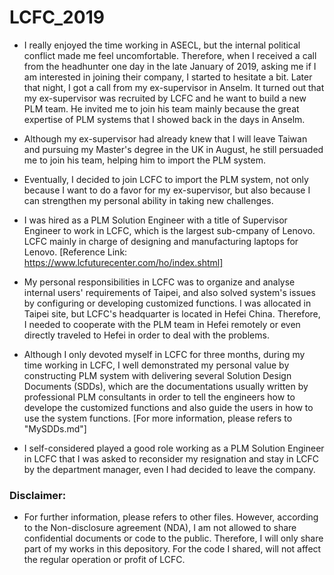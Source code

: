 # LCFC_2019

* I really enjoyed the time working in ASECL, but the internal political conflict made me feel uncomfortable. Therefore, when I received a call from the headhunter one day in the late January of 2019, asking me if I am interested in joining their company, I started to hesitate a bit. Later that night, I got a call from my ex-supervisor in Anselm. It turned out that my ex-supervisor was recruited by LCFC and he want to build a new PLM team. He invited me to join his team mainly because the great expertise of PLM systems that I showed back in the days in Anselm.

* Although my ex-supervisor had already knew that I will leave Taiwan and pursuing my Master's degree in the UK in August, he still persuaded me to join his team, helping him to import the PLM system.

* Eventually, I decided to join LCFC to import the PLM system, not only because I want to do a favor for my ex-supervisor, but also because I can strengthen my personal ability in taking new challenges.

* I was hired as a PLM Solution Engineer with a title of Supervisor Engineer to work in LCFC, which is the largest sub-cmpany of Lenovo. LCFC mainly in charge of designing and manufacturing laptops for Lenovo. [Reference Link: https://www.lcfuturecenter.com/ho/index.shtml]

* My personal responsibilities in LCFC was to organize and analyse internal users' requirements of Taipei, and also solved system's issues by configuring or developing customized functions. I was allocated in Taipei site, but LCFC's headquarter is located in Hefei China. Therefore, I needed to cooperate with the PLM team in Hefei remotely or even directly traveled to Hefei in order to deal with the problems.

* Although I only devoted myself in LCFC for three months, during my time working in LCFC, I well demonstrated my personal value by constructing PLM system with delivering several Solution Design Documents (SDDs), which are the documentations usually written by professional PLM consultants in order to tell the engineers how to develope the customized functions and also guide the users in how to use the system functions. [For more information, please refers to "MySDDs.md"]

* I self-considered played a good role working as a PLM Solution Engineer in LCFC that I was asked to reconsider my resignation and stay in LCFC by the department manager, even I had decided to leave the company.

### Disclaimer:

* For further information, please refers to other files. However, according to the Non-disclosure agreement (NDA), I am not allowed to share confidential documents or code to the public. Therefore, I will only share part of my works in this depository. For the code I shared, will not affect the regular operation or profit of LCFC.
